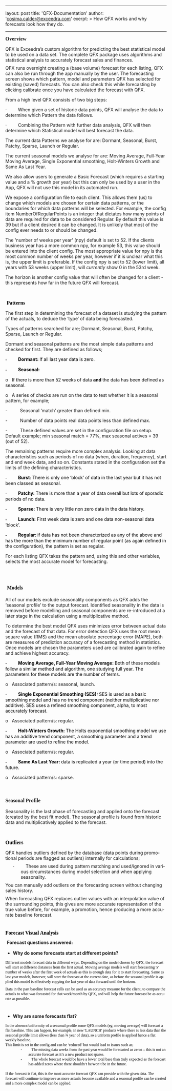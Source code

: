 
---
layout: post
title:  'QFX-Documentation'
author: 'cosima.calder@exceedra.com'
exerpt: >
  How QFX works and why forecasts look how they do. 

---

  <span style="font-family: Tahoma; font-size: 16px;"><strong>Overview
</strong></span>
<p style="margin: 8px 0px;"><span lang="EN-US" style="margin: 0px; font-size: 14px;" color="#000000" face="Tahoma">QFX is
Exceedra&rsquo;s custom algorithm for predicting the best statistical model to be
used on a data set. The complete QFX package uses algorithms and statistical
analysis to accurately forecast sales and finances.</span></p>
<p style="margin: 8px 0px;"><span lang="EN-US" style="margin: 0px; font-size: 14px;" color="#000000" face="Tahoma">QFX
runs overnight creating a (base volume) forecast for each listing, QFX can also
be run through the app manually by the user. The forecasting screen shows which
pattern, model and parameters QFX has selected for existing (saved) forecasts.
You can also check this while forecasting by clicking calibrate once you have
calculated the forecast with QFX.</span></p>
<p><span style="font-size: 14px;" color="#000000" face="Tahoma">
From a high level QFX consists of two big steps:</span></p>
<p><span style="font-size: 14px;" color="#000000" face="Tahoma">&middot;</span><span style="font-size: 14px; font-style: normal; font-variant: normal; font-weight: normal; font-stretch: normal;" color="#000000" face="Tahoma">&nbsp;&nbsp;&nbsp;&nbsp;&nbsp;&nbsp;&nbsp;&nbsp; </span><span style="font-size: 14px;" color="#000000" face="Tahoma">When given a set of historic data points, QFX will analyse the data to determine which Pattern the data follows. </span></p>
<p><span style="font-size: 14px;" color="#000000" face="Tahoma">&middot;</span><span style="font-size: 14px; font-style: normal; font-variant: normal; font-weight: normal; font-stretch: normal;" color="#000000" face="Tahoma">&nbsp;&nbsp;&nbsp;&nbsp;&nbsp;&nbsp;&nbsp;&nbsp; </span><span style="font-size: 14px;" color="#000000" face="Tahoma">Combining the Pattern with further data analysis, QFX will then determine which Statistical model will best forecast the data. </span></p>
<p><span style="font-size: 14px;" color="#000000" face="Tahoma">The current data Patterns we analyse for are: Dormant, Seasonal, Burst, Patchy, Sparse, Launch or Regular.</span></p>
<p><span style="font-size: 14px;" color="#000000" face="Tahoma">The current seasonal models we analyse for are: Moving Average, Full-Year Moving Average, Single Exponential smoothing, Holt-Winters Growth and Same As Last Year.</span></p>
<p><span style="font-size: 14px;" color="#000000" face="Tahoma">We also allow users to generate a Basic Forecast (which requires a starting value and a % growth per year) but this can only be used by a user in the App, QFX will not use this model in its automated run.</span></p>
<p><span style="font-size: 14px;" color="#000000" face="Tahoma">We expose a configuration file to each client. This allows them (us) to change which models are chosen for certain data patterns, or the boundaries for which data patterns will be selected. For example, the config item NumberOfRegularPoints is an integer that dictates how many points of data are required for data to be considered Regular. By default this value is 39 but if a client desired it can be changed. It is unlikely that most of the config ever needs to or should be changed.</span></p>
<p><span style="font-size: 14px;" color="#000000" face="Tahoma">The 'number of weeks per year' (npy) default is set to 52. If the clients business year has a more common npy, for example 53, this value should be entered into the client config. The most appropriate value for npy is the most common number of weeks per year, however if it is unclear what this is, the upper limit is preferable. If the config npy is set to 52 (lower limit), all years with 53 weeks (upper limit), will <em>currently </em>show 0 in the 53rd week.</span></p>
<p><span style="font-size: 14px;" color="#000000" face="Tahoma">The horizon is another config value that will often be changed for a client - this represents how far in the future QFX will forecast.</span></p>
<p><span style="color: red; font-family: Tahoma; font-size: 16px;">&nbsp;</span></p>
<p><span style="color: red; font-family: Tahoma; font-size: 16px;">&nbsp;</span><span style="color: rgb(0, 0, 0); font-family: Tahoma; font-size: 16px;"><strong>Patterns</strong></span></p>
<p><span style="font-size: 14px;" color="#000000" face="Tahoma">The first step in determining the forecast of a dataset is studying the pattern of the actuals, to deduce the &lsquo;type&rsquo; of data being forecasted. </span></p>
<p><span style="font-size: 14px;" color="#000000" face="Tahoma">Types of patterns searched for are; Dormant, Seasonal, Burst, Patchy, Sparse, Launch or Regular. </span></p>
<p><span style="font-size: 14px;" color="#000000" face="Tahoma">Dormant and seasonal patterns are the most simple data patterns and checked for first. They are defined as follows;</span></p>
<p><span style="font-size: 14px;" face="Tahoma"><span style="font-family: Tahoma;"><span style="color: rgb(0, 0, 0);">-</span><span style="color: rgb(0, 0, 0); font-style: normal; font-variant: normal; font-weight: normal; font-stretch: normal;">&nbsp;&nbsp;&nbsp;&nbsp;&nbsp;&nbsp;&nbsp;&nbsp;&nbsp; </span></span><strong><span style="color: rgb(0, 0, 0);">Dormant: </span></strong><span style="color: rgb(0, 0, 0);">If all last year data is zero.</span></span></p>
<p><span style="font-size: 14px;" face="Tahoma"><span style="font-family: Tahoma;"><span style="color: rgb(0, 0, 0);">-</span><span style="color: rgb(0, 0, 0); font-style: normal; font-variant: normal; font-weight: normal; font-stretch: normal;">&nbsp;&nbsp;&nbsp;&nbsp;&nbsp;&nbsp;&nbsp;&nbsp;&nbsp; </span></span><strong><span style="color: rgb(0, 0, 0);">Seasonal:</span></strong></span></p>
<p><span style="font-size: 14px;" color="#000000" face="Tahoma">o</span><span style="font-size: 14px; font-style: normal; font-variant: normal; font-weight: normal; font-stretch: normal;" color="#000000" face="Tahoma">&nbsp;&nbsp; </span><span style="font-size: 14px;" face="Tahoma"><span style="color: rgb(0, 0, 0);">If there is more than 52 weeks of data <strong>and</strong></span><span style="color: rgb(0, 0, 0);"><strong> </strong>the data has been defined as seasonal.</span></span></p>
<p><span style="font-size: 14px;" color="#000000" face="Tahoma">o</span><span style="font-size: 14px; font-style: normal; font-variant: normal; font-weight: normal; font-stretch: normal;" color="#000000" face="Tahoma">&nbsp;&nbsp; </span><span style="font-size: 14px;" color="#000000" face="Tahoma">A series of checks are run on the data to test whether it is a seasonal pattern, for example; </span></p>
<p><span style="font-size: 14px;" face="Tahoma"><span style="color: rgb(0, 0, 0);">-</span><span style="color: rgb(0, 0, 0); font-style: normal; font-variant: normal; font-weight: normal; font-stretch: normal;">&nbsp;&nbsp;&nbsp;&nbsp;&nbsp;&nbsp;&nbsp;&nbsp;&nbsp; </span></span><span style="font-size: 14px;" color="#000000" face="Tahoma">Seasonal &lsquo;match&rsquo; greater than defined min. </span></p>
<p><span style="font-size: 14px;" face="Tahoma"><span style="color: rgb(0, 0, 0);">-</span><span style="color: rgb(0, 0, 0); font-style: normal; font-variant: normal; font-weight: normal; font-stretch: normal;">&nbsp;&nbsp;&nbsp;&nbsp;&nbsp;&nbsp;&nbsp;&nbsp;&nbsp; </span></span><span style="font-size: 14px;" color="#000000" face="Tahoma">Number of data points real data points less than defined max.</span></p>
<p><span style="font-size: 14px;" face="Tahoma"><span style="color: rgb(0, 0, 0);">-</span><span style="color: rgb(0, 0, 0); font-style: normal; font-variant: normal; font-weight: normal; font-stretch: normal;">&nbsp;&nbsp;&nbsp;&nbsp;&nbsp;&nbsp;&nbsp;&nbsp;&nbsp; </span></span><span style="font-size: 14px;" color="#000000" face="Tahoma">These defined values are set in the configuration file on setup. Default example; min seasonal match = 77%, max seasonal actives = 39 (out of 52).</span></p>
<p><span style="font-size: 14px;" color="#000000" face="Tahoma">The remaining patterns require more complex analysis. Looking at data characteristics such as periods of no data (when, duration, frequency), start and end week data, and so on. Constants stated in the configuration set the limits of the defining characteristics.</span></p>
<p><span style="font-size: 14px;" face="Tahoma"><span style="font-family: Tahoma;"><span style="color: rgb(0, 0, 0);">-</span><span style="color: rgb(0, 0, 0); font-style: normal; font-variant: normal; font-weight: normal; font-stretch: normal;">&nbsp;&nbsp;&nbsp;&nbsp;&nbsp;&nbsp;&nbsp;&nbsp;&nbsp; </span></span><strong><span style="color: rgb(0, 0, 0);">Burst</span></strong><span style="color: rgb(0, 0, 0);">: There is only one &lsquo;block&rsquo; of data in the last year but it has not been classed as seasonal.</span></span></p>
<p><span style="font-size: 14px;" face="Tahoma"><span style="font-family: Tahoma;"><span style="color: rgb(0, 0, 0);">-</span><span style="color: rgb(0, 0, 0); font-style: normal; font-variant: normal; font-weight: normal; font-stretch: normal;">&nbsp;&nbsp;&nbsp;&nbsp;&nbsp;&nbsp;&nbsp;&nbsp;&nbsp; </span></span><strong><span style="color: rgb(0, 0, 0);">Patchy: </span></strong><span style="color: rgb(0, 0, 0);">There is more than a year of data overall but lots of sporadic periods of no data.</span></span></p>
<p><span style="font-size: 14px;" face="Tahoma"><span style="font-family: Tahoma;"><span style="color: rgb(0, 0, 0);">-</span><span style="color: rgb(0, 0, 0); font-style: normal; font-variant: normal; font-weight: normal; font-stretch: normal;">&nbsp;&nbsp;&nbsp;&nbsp;&nbsp;&nbsp;&nbsp;&nbsp;&nbsp; </span></span><strong><span style="color: rgb(0, 0, 0);">Sparse: </span></strong><span style="color: rgb(0, 0, 0);">There is very little non zero data in the data history.</span></span></p>
<p><span style="font-size: 14px;" face="Tahoma"><span style="font-family: Tahoma;"><span style="color: rgb(0, 0, 0);">-</span><span style="color: rgb(0, 0, 0); font-style: normal; font-variant: normal; font-weight: normal; font-stretch: normal;">&nbsp;&nbsp;&nbsp;&nbsp;&nbsp;&nbsp;&nbsp;&nbsp;&nbsp; </span></span><strong><span style="color: rgb(0, 0, 0);">Launch:</span></strong><span style="color: rgb(0, 0, 0);"> First week data is zero and one data non-seasonal data &lsquo;block&rsquo;.</span></span></p>
<p><span style="font-size: 14px;" face="Tahoma"><span style="font-family: Tahoma;"><span style="color: rgb(0, 0, 0);">-</span><span style="color: rgb(0, 0, 0); font-style: normal; font-variant: normal; font-weight: normal; font-stretch: normal;">&nbsp;&nbsp;&nbsp;&nbsp;&nbsp;&nbsp;&nbsp;&nbsp;&nbsp; </span></span><strong><span style="color: rgb(0, 0, 0);">Regular: </span></strong><span style="color: rgb(0, 0, 0);">if data has not been characterized as any of the above and has the more than the minimum number of regular point (as again defined in the configuration), the pattern is set as regular.</span><strong><span style="color: rgb(0, 0, 0);"> </span></strong></span></p>
<p><span style="font-size: 14px;" color="#000000" face="Tahoma">For each listing QFX takes the pattern and, using this and other variables, selects the most accurate model for forecasting.</span></p>
<p><span style="color: rgb(0, 0, 0); font-family: Tahoma; font-size: 16px;">&nbsp;</span></p>
<h2><span style="font-family: Tahoma; font-size: 20px;"><strong>&nbsp;</strong></span><span style="font-family: Tahoma; font-size: 16px;"><strong>Models</strong></span></h2>
<p><span style="font-size: 14px;" color="#000000" face="Tahoma">All of our models exclude seasonality components as QFX adds the &lsquo;seasonal profile&rsquo; to the output forecast. Identified seasonality in the data is removed before modelling and seasonal components are re-introduced at a later stage in the calculation using a multiplicative method.</span></p>
<p><span style="font-size: 14px;" color="#000000" face="Tahoma">To determine the best model QFX uses minimizes error between actual data and the forecast of that data. For error detection QFX uses the root mean square value (RMS) and the mean absolute percentage error (MAPE), both are measures of prediction accuracy of a forecasting method in statistics. Once models are chosen the parameters used are calibrated again to refine and achieve highest accuracy.</span></p>
<p><span style="font-size: 14px;" face="Tahoma"><span style="font-family: Tahoma;"><span style="color: rgb(0, 0, 0);">-</span><span style="color: rgb(0, 0, 0); font-style: normal; font-variant: normal; font-weight: normal; font-stretch: normal;">&nbsp;&nbsp;&nbsp;&nbsp;&nbsp;&nbsp;&nbsp;&nbsp;&nbsp; </span></span><strong><span style="color: rgb(0, 0, 0);">Moving Average, Full-Year Moving Average: </span></strong><span style="color: rgb(0, 0, 0);">Both of these models follow a similar method and algorithm, one studying full year. The parameters for these models are the number of terms.</span></span></p>
<p><span style="font-size: 14px;" color="#000000" face="Tahoma">o</span><span style="font-size: 14px; font-style: normal; font-variant: normal; font-weight: normal; font-stretch: normal;" color="#000000" face="Tahoma">&nbsp;&nbsp; </span><span style="font-size: 14px;" color="#000000" face="Tahoma">Associated pattern/s: seasonal, launch.</span></p>
<p><span style="font-size: 14px;" face="Tahoma"><span style="font-family: Tahoma;"><span style="color: rgb(0, 0, 0);">-</span><span style="color: rgb(0, 0, 0); font-style: normal; font-variant: normal; font-weight: normal; font-stretch: normal;">&nbsp;&nbsp;&nbsp;&nbsp;&nbsp;&nbsp;&nbsp;&nbsp;&nbsp; </span></span><strong><span style="color: rgb(0, 0, 0);">Single Exponential Smoothing (SES): </span></strong><span style="color: rgb(0, 0, 0);">SES is used as a basic smoothing model and has no trend component (neither multiplicative nor additive). SES uses a refined smoothing component, alpha, to most accurately forecast.</span></span></p>
<p><span style="font-size: 14px;" color="#000000" face="Tahoma">o</span><span style="font-size: 14px; font-style: normal; font-variant: normal; font-weight: normal; font-stretch: normal;" color="#000000" face="Tahoma">&nbsp;&nbsp; </span><span style="font-size: 14px;" color="#000000" face="Tahoma">Associated pattern/s: regular.</span></p>
<p><span style="font-size: 14px;" face="Tahoma"><span style="font-family: Tahoma;"><span style="color: rgb(0, 0, 0);">-</span><span style="color: rgb(0, 0, 0); font-style: normal; font-variant: normal; font-weight: normal; font-stretch: normal;">&nbsp;&nbsp;&nbsp;&nbsp;&nbsp;&nbsp;&nbsp;&nbsp;&nbsp; </span></span><strong><span style="color: rgb(0, 0, 0);">Holt-Winters Growth: </span></strong><span style="color: rgb(0, 0, 0);">The Holts exponential smoothing model we use has an additive trend component, a smoothing parameter and a trend parameter are used to refine the model.</span></span></p>
<p><span style="font-size: 14px;" color="#000000" face="Tahoma">o</span><span style="font-size: 14px; font-style: normal; font-variant: normal; font-weight: normal; font-stretch: normal;" color="#000000" face="Tahoma">&nbsp;&nbsp; </span><span style="font-size: 14px;" color="#000000" face="Tahoma">Associated pattern/s: regular.</span></p>
<p><span style="font-size: 14px;" face="Tahoma"><span style="font-family: Tahoma;"><span style="color: rgb(0, 0, 0);">-</span><span style="color: rgb(0, 0, 0); font-style: normal; font-variant: normal; font-weight: normal; font-stretch: normal;">&nbsp;&nbsp;&nbsp;&nbsp;&nbsp;&nbsp;&nbsp;&nbsp;&nbsp; </span></span><strong><span style="color: rgb(0, 0, 0);">Same As Last Year: </span></strong><span style="color: rgb(0, 0, 0);">data is replicated a year (or time period) into the future.</span></span></p>
<p><span style="font-size: 14px;" color="#000000" face="Tahoma">o</span><span style="font-size: 14px; font-style: normal; font-variant: normal; font-weight: normal; font-stretch: normal;" color="#000000" face="Tahoma">&nbsp;&nbsp; </span><span style="font-size: 14px;" color="#000000" face="Tahoma">Associated pattern/s: sparse.</span></p>
<p><span style="color: rgb(0, 0, 0); font-family: Tahoma; font-size: 16px;">&nbsp;</span></p>
<h3><span style="font-family: Tahoma; font-size: 16px;"><strong>Seasonal Profile</strong></span></h3>
<p><span style="font-size: 14px;" color="#000000" face="Tahoma">Seasonality is the last phase of forecasting and applied onto the forecast (created by the best fit model). The seasonal profile is found from historic data and multiplicatively applied to the forecast.</span></p>
<p><span style="color: rgb(0, 0, 0); font-family: Tahoma; font-size: 16px;">&nbsp;</span></p>
<p><span style="color: rgb(0, 0, 0); font-family: Tahoma; font-size: 16px;"><strong>Outliers</strong></span></p>
<p style="margin: 8px 0px;"><span lang="EN-US" style="margin: 0px; font-size: 14px;" color="#000000" face="Tahoma">QFX
handles outliers defined by the database (data points during promotional
periods are flagged as outliers) internally for calculations;</span></p>
<p style="margin: 8px 0px 8px 48px; text-indent: -18pt;"><span lang="EN-US" style="margin: 0px; font-size: 14px;" face="Tahoma"><span style="color: rgb(0, 0, 0);">&middot;</span><span style="margin: 0px; color: rgb(0, 0, 0); line-height: normal; font-style: normal; font-variant: normal; font-weight: normal; font-size-adjust: none; font-stretch: normal;">&nbsp;&nbsp;&nbsp;&nbsp;&nbsp;&nbsp;&nbsp;&nbsp;
</span></span><span lang="EN-US" style="margin: 0px; font-size: 14px;" color="#000000" face="Tahoma">These
are used during pattern matching and used/ignored in various circumstances
during model selection and when applying seasonality.</span></p>
<p style="margin: 8px 0px;"><span lang="EN-US" style="margin: 0px; font-size: 14px;" color="#000000" face="Tahoma">You can
manually add outliers on the forecasting screen without changing sales history.</span></p>
<p style="margin: 8px 0px;"><span lang="EN-US" style="margin: 0px; font-size: 14px;" color="#000000" face="Tahoma">When forecasting QFX replaces outlier values with an interpolation value of the surrounding points, this gives are more accurate representation of the true value before, for example, a promotion, hence producing a more accurate baseline forecast.</span></p>
<p style="margin: 8px 0px;"><span lang="EN-US" style="margin: 0px; color: rgb(0, 0, 0); font-family: Tahoma; font-size: 20px;"><strong>&nbsp;</strong></span></p>
<p style="margin: 8px 0px;"><span lang="EN-US" style="margin: 0px; color: rgb(0, 0, 0); font-family: Tahoma; font-size: 16px;"><strong>Forecast Visual Analysis</strong></span></p>
<p style="margin: 8px 0px;"><span lang="EN-US" style="margin: 0px; color: rgb(0, 0, 0); font-family: Tahoma; font-size: 20px;"><strong>&nbsp;</strong></span><span lang="EN-US" style="margin: 0px; font-size: 14px;" color="#000000" face="Tahoma"><strong>Forecast questions answered:</strong></span></p>
<ul>
    <li style="margin: 8px 0px;"><span lang="EN-US" style="margin: 0px; font-size: 14px;" color="#000000" face="Tahoma"><strong>Why do some forecasts start at different points?</strong></span><span lang="EN-US" style="margin: 0px; color: rgb(0, 0, 0); font-family: Tahoma; font-size: 16px;"></span><span lang="EN-US" style="margin: 0px; color: rgb(0, 0, 0); font-family: Tahoma; font-size: 16px;"></span></li>
</ul>
<p style="margin: 8px 0px;"><span lang="EN-US" style="margin: 0px; color: rgb(0, 0, 0); font-family: Tahoma; font-size: 12px;">Different models forecast data in different ways. Depending on the model chosen by QFX, the forecast will start at different distances from the first actual. Moving average models will start forecasting 'x' number of weeks after the first week of actuals as this is enough data for it to start forecasting. Same as last year models, however, will start the forecast at the current date, as before the seasonal profile is applied this model is effectively copying the last year of data forward until the horizon.</span></p>
<p style="margin: 8px 0px;"><span lang="EN-US" style="margin: 0px; color: rgb(0, 0, 0); font-family: Tahoma; font-size: 12px;">Data in the past baseline forecast cells can be used as an accuracy measure for the client, to compare the actuals to what was forcasted for that week/month by QFX, and will help the future forecast be as accurate as possible.</span></p>
<p style="margin: 8px 0px;"><span lang="EN-US" style="margin: 0px; color: rgb(0, 0, 0); font-family: Tahoma; font-size: 14px;">&nbsp;</span></p>
<ul>
    <li style="margin: 8px 0px;"><span lang="EN-US" style="margin: 0px; font-size: 14px;" color="#000000" face="Tahoma"><strong>Why are some forecasts flat?</strong></span><span lang="EN-US" style="margin: 0px; color: rgb(0, 0, 0); font-family: Tahoma; font-size: 16px;"></span></li>
</ul>
<p style="margin: 0px;"><span style="margin: 0px; color: rgb(0, 0, 0); font-family: Tahoma; font-size: 12px;">In the absence/uniformity of a seasonal profile some QFX models (eg. moving average) will forecast a flat baseline. This can happen, for example,&nbsp;in&nbsp;new 'LAUNCH' products where</span><span style="margin: 0px; color: rgb(0, 0, 0); font-family: Tahoma; font-size: 12px;"> there is less data than the seasonal profile limit allows (less than
&frac34; year of data), so a uniform profile is applied hence a flat weekly baseline. </span></p>
<p style="margin: 0px;"><span style="margin: 0px; color: rgb(0, 0, 0); font-family: Tahoma; font-size: 12px;">This limit is set in the config
and can be &lsquo;reduced&rsquo; but would lead to issues such as;</span></p>
<p style="margin: 0px 0px 0px 72px; text-indent: -18pt;"><span style="margin: 0px; color: rgb(0, 0, 0); font-family: Tahoma; font-size: 12px;">-<span style="margin: 0px; line-height: normal; font-style: normal; font-variant: normal; font-weight: normal; font-size-adjust: none; font-stretch: normal;">&nbsp;&nbsp;&nbsp;&nbsp;&nbsp;&nbsp;&nbsp;&nbsp;&nbsp;
</span></span><span style="margin: 0px; color: rgb(0, 0, 0); font-family: Tahoma; font-size: 12px;">The missing data
weeks from the past year would be forecasted as zeros &ndash; this is not an accurate
forecast as it&rsquo;s a new product not sparse.</span></p>
<p style="margin: 0px 0px 0px 72px; text-indent: -18pt;"><span style="margin: 0px; color: rgb(0, 0, 0); font-family: Tahoma; font-size: 12px;">-<span style="margin: 0px; line-height: normal; font-style: normal; font-variant: normal; font-weight: normal; font-size-adjust: none; font-stretch: normal;">&nbsp;&nbsp;&nbsp;&nbsp;&nbsp;&nbsp;&nbsp;&nbsp;&nbsp;
</span></span><span style="margin: 0px; color: rgb(0, 0, 0); font-family: Tahoma; font-size: 12px;">The whole forecast
would be have a lower total base than truly expected as the forecast has added
zeros where there shouldn&rsquo;t be/won&rsquo;t be in the future.</span></p>
<p style="margin: 0px 0px 0px 72px;"><span style="margin: 0px; color: rgb(0, 0, 0); font-family: Tahoma; font-size: 12px;">&nbsp;</span></p>
<p style="margin: 0px;"><span style="margin: 0px; color: rgb(0, 0, 0); font-family: Tahoma; font-size: 12px;">If the forecast is flat, this is the most accurate forecast QFX can provide with the given data. The forecast will
continue to improve as more actuals become available and a seasonal profile can
be created and a more complex model can be applied.</span></p>